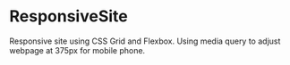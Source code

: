 # ResponsiveSite
Responsive site using CSS Grid and Flexbox. Using media query to adjust webpage at 375px for mobile phone.
